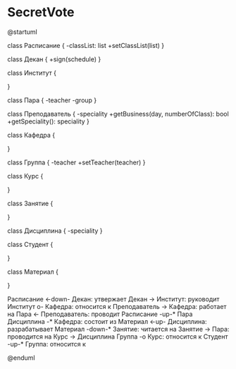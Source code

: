 # SecretVote
@startuml

class Расписание {
  -classList: list
  +setClassList(list)
}

class Декан {
  +sign(schedule)
}

class Институт {

}

class Пара {
  -teacher
  -group
}

class Преподаватель {
  -speciality
  +getBusiness(day, numberOfClass): bool
  +getSpeciality(): speciality
}

class Кафедра {

}

class Группа {
  -teacher
  +setTeacher(teacher)
}

class Курс {

}

class Занятие {

}

class Дисциплина {
  -speciality
}

class Студент {

}

class Материал {

}

Расписание <-down- Декан: утвержает
Декан -> Институт: руководит
Институт o- Кафедра: относится к
Преподаватель -> Кафедра: работает на
Пара <- Преподаватель: проводит
Расписание -up-* Пара
Дисциплина -* Кафедра: состоит из
Материал <-up- Дисциплина: разрабатывает
Материал -down-* Занятие: читается на
Занятие -> Пара: проводится на
Курс -> Дисциплина
Группа -o Курс: относится к
Студент -up-* Группа: относится к

@enduml
